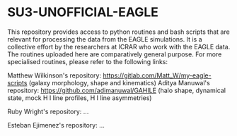 # SU3-UNOFFICIAL-EAGLE
This repository provides access to python routines and bash scripts that are relevant for processing the data from the EAGLE simulations. It is a collective effort by the researchers at ICRAR who work with the EAGLE data. The routines uploaded here are comparatively general purpose. For more specialised routines, please refer to the following links:

Matthew Wilkinson's repository: https://gitlab.com/Matt_W/my-eagle-scripts (galaxy morphology, shape and kinematics)
Aditya Manuwal's repository: https://github.com/adimanuwal/GAHILE (halo shape, dynamical state, mock H I line profiles, H I line asymmetries)

Ruby Wright's repository: ...

Esteban Ejimenez's repository: ...
